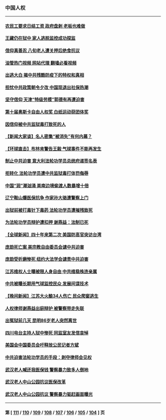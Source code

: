 ### 中国人权
---
#### [农民工要求日结工资 政府盘剥 老板也难做](../../pages/ncid278/n13936819.md?02251245) 
#### [王藏仍在狱中 家人逃脱监控成功探监](../../pages/ncid278/n13937190.md?02251245) 
#### [信仰真善忍 八旬老人遭关押后绝食抗议](../../pages/ncid278/n13935787.md?02251245) 
#### [油管热门视频 网站代理 翻墙必看视频](http://138.2.39.72:81/youtube.html?epic-marker?02251245)
#### [出逃大白 揭中共残酷防疫下的特权和真相](../../pages/ncid278/n13936151.md?02251245) 
#### [担忧中共政策朝令夕改 中国现退出社保热潮](../../pages/ncid278/n13935078.md?02251245) 
#### [坚守信仰 天津“特级劳模”郭德有再遭迫害](../../pages/ncid278/n13934725.md?02251245) 
#### [第十届奥斯卡自由人权奖 白纸运动获团体奖](../../pages/ncid278/n13934490.md?02251245) 
#### [因信仰被中共监狱毒打致死的人](../../pages/ncid278/n13934141.md?02251245) 
#### [【新闻大家谈】名人密集“被消失”有何内幕？](../../pages/ncid278/n13934185.md?02251245) 
#### [【环球直击】布林肯警告王毅 气球事件不能再发生](../../pages/ncid278/n13933164.md?02251245) 
#### [制止中共迫害 意大利法轮功学员总统府递签名表](../../pages/ncid278/n13933726.md?02251245) 
#### [拒转化 法轮功学员遭中共监狱毒打体罚侮辱](../../pages/ncid278/n13928989.md?02251245) 
#### [中国“润”潮汹涌 美南边境偷渡人数暴增十倍](../../pages/ncid278/n13933536.md?02251245) 
#### [辽宁鞍山爆医保抗争 作家孙大骆遭警察上门](../../pages/ncid278/n13932231.md?02251245) 
#### [出狱前被打毒针下毒药 法轮功学员遭摧残致死](../../pages/ncid278/n13931976.md?02251245) 
#### [为法轮功学员辩护遭扣押 谢燕益：法制已死](../../pages/ncid278/n13932666.md?02251245) 
#### [【全球新闻】四十年来第二次 美国防高官突访台湾](../../pages/ncid278/n13932229.md?02251245) 
#### [庞勋死亡案 美宗教自由委员会谴中共迫害](../../pages/ncid278/n13932260.md?02251245) 
#### [庞勋受折磨惨死 纽约大法学会谴责中共迫害](../../pages/ncid278/n13932240.md?02251245) 
#### [江苏维权人士曝被限人身自由 中共维稳株连亲属](../../pages/ncid278/n13932184.md?02251245) 
#### [中共被曝长期用气球监控民众 发展间谍技术](../../pages/ncid278/n13931927.md?02251245) 
#### [【晚间新闻】江苏大火酿34人伤亡 民众爬窗逃生](../../pages/ncid278/n13931903.md?02251245) 
#### [人权律师谢燕益出庭辩护 被警察带走失联](../../pages/ncid278/n13931778.md?02251245) 
#### [出冤狱前几天 昆明86岁老人突然离世](../../pages/ncid278/n13931228.md?02251245) 
#### [四川电台主持人狱中惨死 同监室友发信哀悼](../../pages/ncid278/n13931016.md?02251245) 
#### [美国会中国委员会吁释放公民记者方斌](../../pages/ncid278/n13930920.md?02251245) 
#### [中共迫害法轮功学员的手段：剥夺律师会见权](../../pages/ncid278/n13929748.md?02251245) 
#### [武汉老人喊还我医保钱 警察暴力致多人倒地](../../pages/ncid278/n13930085.md?02251245) 
#### [武汉老人中山公园抗议医保改革](../../pages/ncid278/n13930042.md?02251245) 
#### [武汉老人中山公园抗议 警察暴力驱赶画面曝光](../../pages/ncid278/n13929963.md?02251245) 

---
#### 第 [ [111](./111.md?02251245) / [110](./110.md?02251245) / [109](./109.md?02251245) / [108](./108.md?02251245) / [107](./107.md?02251245) / [106](./106.md?02251245) / [105](./105.md?02251245) / [104](./104.md?02251245) ] 页
